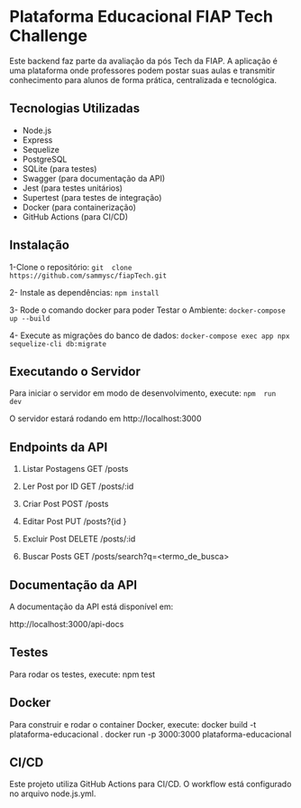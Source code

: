 # Plataforma Educacional FIAP Tech Challenge

Este backend faz parte da avaliação da pós Tech da FIAP.
A aplicação é uma plataforma onde professores podem postar suas aulas e transmitir conhecimento para alunos de forma prática, centralizada e tecnológica.

## Tecnologias Utilizadas

- Node.js
- Express
- Sequelize
- PostgreSQL
- SQLite (para testes)
- Swagger (para documentação da API)
- Jest (para testes unitários)
- Supertest (para testes de integração)
- Docker (para containerização)
- GitHub Actions (para CI/CD)

## Instalação

1-Clone o repositório:
`git  clone  https://github.com/sammysc/fiapTech.git`

2- Instale as dependências:
`npm install`

3- Rode o comando docker para poder Testar o Ambiente:
`docker-compose up --build`

4- Execute as migrações do banco de dados:
`docker-compose exec app npx sequelize-cli db:migrate`

## Executando o Servidor

Para iniciar o servidor em modo de desenvolvimento, execute:
`npm  run  dev`

O servidor estará rodando em http://localhost:3000

## Endpoints da API

1. Listar Postagens
   GET /posts

2. Ler Post por ID
   GET /posts/:id
3. Criar Post
   POST /posts
4. Editar Post
   PUT /posts?{id }
5. Excluir Post
   DELETE /posts/:id
6. Buscar Posts
   GET /posts/search?q=<termo_de_busca>

## Documentação da API

A documentação da API está disponível em:

http://localhost:3000/api-docs

## Testes

Para rodar os testes, execute:
npm test

## Docker

Para construir e rodar o container Docker, execute:
docker build -t plataforma-educacional .
docker run -p 3000:3000 plataforma-educacional

## CI/CD

Este projeto utiliza GitHub Actions para CI/CD. O workflow está configurado no arquivo node.js.yml.
